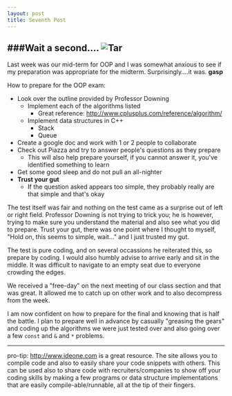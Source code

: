 ```yaml
---
layout: post
title: Seventh Post
---
```


###Wait a second....
![Tar](http://imgs.xkcd.com/comics/tar.png)
--------------------------------

Last week was our mid-term for OOP and I was somewhat anxious to see if my preparation was appropriate for the midterm. Surprisingly....it was. **gasp**

How to prepare for the OOP exam:
  * Look over the outline provided by Professor Downing
    * Implement each of the algorithms listed
      * Great reference: http://www.cplusplus.com/reference/algorithm/
    * Implement data structures in C++
      * Stack
      * Queue
  * Create a google doc and work with 1 or 2 people to collaborate
  * Check out Piazza and try to answer people's questions as they prepare
    * This will also help prepare yourself, if you cannot answer it, you've identified something to learn
  * Get some good sleep and do not pull an all-nighter
  * <b>Trust your gut</b>
    * If the question asked appears too simple, they probably really are that simple and that's okay

The test itself was fair and nothing on the test came as a surprise out of left or right field. Professor Downing is not trying to trick you; he is however, trying to make sure you understand the material and also see what you did to prepare. Trust your gut, there was one point where I thought to myself, "Hold on, this seems to simple, wait..." and I just trusted my gut.

The test is pure coding, and on several occassions he reiterated this, so prepare by coding.
I would also humbly advise to arrive early and sit in the middle. It was difficult to navigate to an empty seat due to everyone crowding the edges.

We received a "free-day" on the next meeting of our class section and that was great. It allowed me to catch up on other work and to also decompress from the week.

I am now confident on how to prepare for the final and knowing that is half the battle. I plan to prepare well in advance by casually "greasing the gears" and coding up the algorithms we were just tested over and also going over a few <code>const</code> and <code>&</code> and <code>*</code> problems.


----------------------------
pro-tip: http://www.ideone.com is a great resource. The site allows you to compile code and also to easily share your code snippets with others. This can be used also to share code with recruiters/companies to show off your coding skills by making a few programs or data structure implementations that are easily compile-able/runnable, all at the tip of their fingers.

